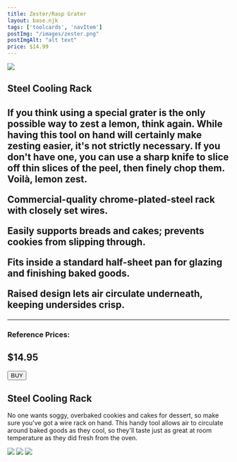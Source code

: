 ```yaml
---
title: Zester/Rasp Grater
layout: base.njk
tags: ['toolcards', 'navItem']
postImg: "/images/zester.png"
postImgAlt: "alt text"
price: $14.99 
---
```

<section class="tool_container">
       <img src ="/images/Zester Grater.jpg">
      <div class="text">
        <h1>Steel Cooling Rack <h1>
        <p>If you think using a special grater is the only possible way to zest a lemon, think again. While having this tool on hand will certainly make zesting easier, it's not strictly necessary. If you don't have one, you can use a sharp knife to slice off thin slices of the peel, then finely chop them. Voilà, lemon zest.</p>
       <p>Commercial-quality chrome-plated-steel rack with closely set wires.</p>
       <p>Easily supports breads and cakes; prevents cookies from slipping through.</p>
       <p>Fits inside a standard half-sheet pan for glazing and finishing baked goods.</p>
       <p>Raised design lets air circulate underneath, keeping undersides crisp.</p>
        <!-- <p>•Can be used repeatedly.</p> -->
        <!-- <p>•Easy-to-clean and good temperature resistance.</p> -->
        <hr />
        <!--  need add colors in the checked css-->
        <span class="fa fa-star checked"></span>
        <span class="fa fa-star checked"></span>
        <span class="fa fa-star checked"></span>
        <span class="fa fa-star"></span>
        <span class="fa fa-star"></span>
       <h3>Reference Prices: <h2>$14.95</h2> </h3> 
        <form method="get" action="https://www.amazon.com/Microplane-40020-Classic-Zester-Grater/dp/B00004S7V8?ots=1&slotNum=20&imprToken=08c0c70a-7a08-acf3-9ec&linkCode=ll1&tag=bhgamzhupdateessentialbakingtoolsabeck0821-20&linkId=bed5d0f51e39526faa354687cfddb64b&language=en_US&ref_=as_li_ss_tl&th=1"><button class="button" type ="submit">BUY</button></form>
      </div>
        </section>
    <!-- content-->
    <div class="toolbody">
        <div class="bodycontext">
         <h2>Steel Cooling Rack</h2>
         <p>No one wants soggy, overbaked cookies and cakes for dessert, so make sure you've got a wire rack on hand. This handy tool allows air to circulate around baked goods as they cool, so they'll taste just as great at room temperature as they did fresh from the oven.</p>
        </div>
        <div class="bodyimg">
        <img src ="/images/tooldetail/z1.jpg">
          <img src ="/images/tooldetail/z2.jpg"> 
          <img src ="/images/tooldetail/z3.jpg"> 
        </div>
      </div>


